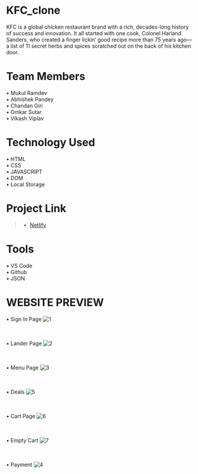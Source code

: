 # KFC_clone
KFC is a global chicken restaurant brand with a rich, decades-long history of success and innovation.
It all started with one cook, Colonel Harland Sanders, who created a finger lickin’ good recipe more than 75 years ago—a list of 11 secret herbs and spices scratched out on the back of his kitchen door.


# Team Members

• Mukul Ramdev<br>
• Abhishek Pandey<br>
• Chandan Giri<br>
• Omkar Sutar<br>
• Vikash Viplav



# Technology Used<br>
• HTML<br>
• CSS<br>
• JAVASCRIPT<br>
• DOM<br>
• Local Storage

# Project Link
> - [Netlify](https://kfc-clonning.netlify.app/)

# Tools<br>
• VS Code<br>
• Github<br>
• JSON


# WEBSITE PREVIEW


• Sign In Page
![1](https://user-images.githubusercontent.com/107405196/183413125-49172706-e9b2-473b-b32e-26522c38eaf7.jpg)

<br><br>
• Lander Page
![2](https://user-images.githubusercontent.com/107405196/183413314-37639a17-e154-4ba2-89f2-24ddfa94399e.jpg)

<br><br>
• Menu Page
![3](https://user-images.githubusercontent.com/107405196/183413411-b935504f-9ac8-43e5-bee7-d71ae2da1144.jpg)

<br><br>
• Deals
![5](https://user-images.githubusercontent.com/107405196/183413452-7ac2df24-ba8a-47f7-9b0b-3b7df67ae8e3.jpg)

<br><br>
• Cart Page
![6](https://user-images.githubusercontent.com/107405196/183413476-791afe5c-5cc1-4ab8-bc99-87e3be564ff9.jpg)

<br><br>
• Empty Cart 
![7](https://user-images.githubusercontent.com/107405196/183413501-7a327347-c490-4959-ae3a-43eadeb3a5b7.jpg)

<br><br>
• Payment
![4](https://user-images.githubusercontent.com/107405196/183413439-42503a34-7cc5-406c-b8d7-85bf85e5b753.jpg)




